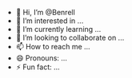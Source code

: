 - 👋 Hi, I’m @Benrell
- 👀 I’m interested in ...
- 🌱 I’m currently learning ...
- 💞️ I’m looking to collaborate on ...
- 📫 How to reach me ...
- 😄 Pronouns: ...
- ⚡ Fun fact: ...

<!---
Benrell/Benrell is a ✨ special ✨ repository because its `README.md` (this file) appears on your GitHub profile.
You can click the Preview link to take a look at your changes.
--->
